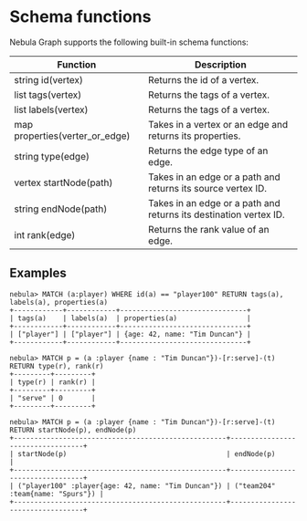 # Schema functions

Nebula Graph supports the following built-in schema functions:

Function| Description |
----  |  ----|
string id(vertex) | Returns the id of a vertex.
list tags(vertex) | Returns the tags of a vertex.
list labels(vertex) | Returns the tags of a vertex.
map properties(verter_or_edge) | Takes in a vertex or an edge and returns its properties.
string type(edge) | Returns the edge type of an edge.
vertex startNode(path) | Takes in an edge or a path and returns its source vertex ID.
string endNode(path) | Takes in an edge or a path and returns its  destination vertex ID.
int rank(edge) | Returns the rank value of an edge.

## Examples

```ngql
nebula> MATCH (a:player) WHERE id(a) == "player100" RETURN tags(a), labels(a), properties(a)
+------------+------------+-------------------------------+
| tags(a)    | labels(a)  | properties(a)                 |
+------------+------------+-------------------------------+
| ["player"] | ["player"] | {age: 42, name: "Tim Duncan"} |
+------------+------------+-------------------------------+
```

```ngql
nebula> MATCH p = (a :player {name : "Tim Duncan"})-[r:serve]-(t) RETURN type(r), rank(r)
+---------+---------+
| type(r) | rank(r) |
+---------+---------+
| "serve" | 0       |
+---------+---------+
```
```ngql
nebula> MATCH p = (a :player {name : "Tim Duncan"})-[r:serve]-(t) RETURN startNode(p), endNode(p)
+----------------------------------------------------+----------------------------------+
| startNode(p)                                       | endNode(p)                       |
+----------------------------------------------------+----------------------------------+
| ("player100" :player{age: 42, name: "Tim Duncan"}) | ("team204" :team{name: "Spurs"}) |
+----------------------------------------------------+----------------------------------+
```